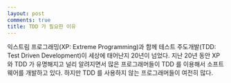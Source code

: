 ```yaml
---
layout: post
comments: true
title: TDD 가 필요한 이유
---
```


익스트림 프로그래밍(XP: Extreme Programming)과 함께 테스트 주도개발(TDD: Test Driven Development)이 세상에 태어난지 20년이 넘었다. 지난 20년 동안 XP 와 TDD 가 유명해지고 널리 알려지면서 많은 프로그래머들이 TDD 를 이용해서 소프트웨어를 개발하고 있다. 하지만 TDD 를 사용하지 않는 프로그래머들이 여전히 많다. 
